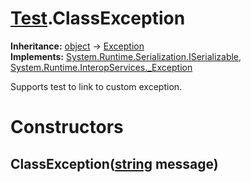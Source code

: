 # [Test](TableOfContents.Test.md).ClassException

**Inheritance:** [object](https://docs.microsoft.com/en-us/dotnet/api/system.object) → [Exception](https://docs.microsoft.com/en-us/dotnet/api/system.exception)  
**Implements:** [System.Runtime.Serialization.ISerializable](https://docs.microsoft.com/en-us/dotnet/api/system.runtime.serialization.iserializable), [System.Runtime.InteropServices._Exception](https://docs.microsoft.com/en-us/dotnet/api/system.runtime.interopservices._exception)  

Supports test to link to custom exception.  

# Constructors

## ClassException([string](https://docs.microsoft.com/en-us/dotnet/api/system.string) message)

